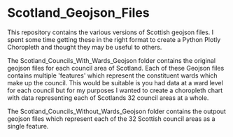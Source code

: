 # Scotland_Geojson_Files
This repository contains the various versions of Scottish geojson files. I spent some time getting these in the right format to create a Python Plotly Choropleth and thought they may be useful to others.

The Scotland_Councils_With_Wards_Geojson folder contains the original geojson files for each council area of Scotland. Each of these Geojson files contains multiple 'features' which represent the constituent wards which make up the council. This would be suitable is you had data at a ward level for each council but for my purposes I wanted to create a choropleth chart with data representing each of Scotlands 32 council areas at a whole.

The Scotland_Councils_Without_Wards_Geojson folder contains the outpout geojson files which represent each of the 32 Scottish council areas as a single feature. 


